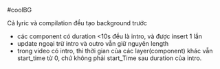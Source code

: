 #coolBG

Cả lyric và compilation đều tạo background trước
+ các component có duration <10s đều là intro, và được insert 1 lần
+ update ngoại trừ intro và outro vẫn giữ nguyên length
+ trong video có intro, thì thời gian của các layer(component) khác vẫn start_time từ 0, chứ không phải start_Time sau duration của intro.
